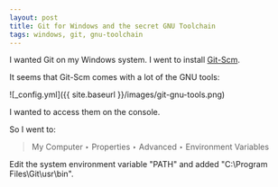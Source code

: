 ```yaml
---
layout: post
title: Git for Windows and the secret GNU Toolchain
tags: windows, git, gnu-toolchain
---
```


I wanted Git on my Windows system. I went to install [Git-Scm](https://git-scm.com/).

It seems that Git-Scm comes with a lot of the GNU tools:

![_config.yml]({{ site.baseurl }}/images/git-gnu-tools.png)

I wanted to access them on the console.

So I went to:

> My Computer ‣ Properties ‣ Advanced ‣ Environment Variables

Edit the system environment variable "PATH" and added "C:\Program Files\Git\usr\bin".
